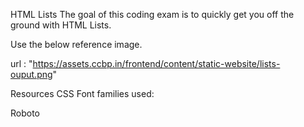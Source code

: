 HTML Lists
The goal of this coding exam is to quickly get you off the ground with HTML Lists.

Use the below reference image.

url : "https://assets.ccbp.in/frontend/content/static-website/lists-ouput.png"

Resources
CSS Font families used:

Roboto
